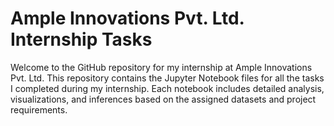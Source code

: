 # Ample Innovations Pvt. Ltd. Internship Tasks
Welcome to the GitHub repository for my internship at Ample Innovations Pvt. Ltd. This repository contains the Jupyter Notebook files for all the tasks I completed during my internship. Each notebook includes detailed analysis, visualizations, and inferences based on the assigned datasets and project requirements.
